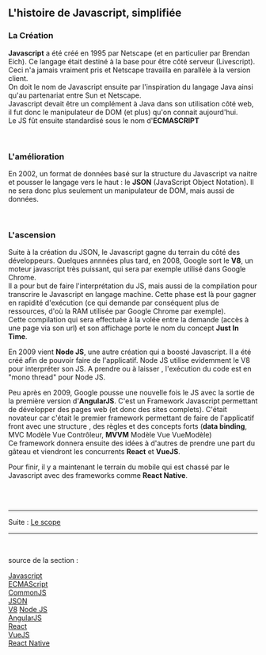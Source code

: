 ## L'histoire de Javascript, simplifiée


### La Création

**Javascript** a été créé en 1995 par Netscape (et en particulier par Brendan Eich). Ce langage était 
destiné à la base pour être côté serveur (Livescript). Ceci n'a jamais vraiment pris et Netscape 
travailla en parallèle à la version client.  
On doit le nom de Javascript ensuite par l'inspiration du langage Java ainsi qu'au partenariat 
entre Sun et Netscape.  
Javascript devait être un complément à Java dans son utilisation côté web, il fut donc le 
manipulateur de DOM (et plus) qu'on connait aujourd'hui.  
Le JS fût ensuite standardisé sous le nom d'**ECMASCRIPT**

<br>


### L'amélioration
En 2002, un format de données basé sur la structure du Javascript va naitre et pousser le langage 
vers le haut : le **JSON** (JavaScript Object Notation). Il ne sera donc plus seulement un 
manipulateur de DOM, mais aussi de données.

<br>

### L'ascension
Suite à la création du JSON, le Javascript gagne du terrain du côté des développeurs. Quelques annnées 
plus tard, en 2008, Google sort le **V8**, un moteur javascript très puissant, qui sera par exemple 
utilisé dans Google Chrome.  
Il a pour but de faire l'interprétation du JS, mais aussi de la compilation pour transcrire le Javascript 
en langage machine. Cette phase est là pour gagner en rapidité d'exécution (ce qui demande par conséquent 
plus de ressources, d'où la RAM utilisée par Google Chrome par exemple).  
Cette compilation qui sera effectuée à la volée entre la demande (accès à une page via son url) 
et son affichage porte le nom du concept **Just In Time**.

En 2009 vient **Node JS**, une autre création qui a boosté Javascript. Il a été créé afin de pouvoir 
faire de l'applicatif. Node JS utilise evidemment le V8 pour interpréter son JS. A prendre ou à laisser 
, l'exécution du code est en "mono thread" pour Node JS.

Peu après en 2009, Google pousse une nouvelle fois le JS avec la sortie de la première version d'**AngularJS**. 
C'est un Framework Javascript permettant de développer des pages web (et donc des sites complets). 
C'était novateur car c'était le premier framework permettant de faire de l'applicatif front avec une structure 
, des règles et des concepts forts (**data binding**, MVC Modèle Vue Contrôleur, **MVVM** Modèle Vue VueModèle)  
Ce framework donnera ensuite des idées à d'autres de prendre une part du gâteau et viendront les concurrents
**React** et **VueJS**.

Pour finir, il y a maintenant le terrain du mobile qui est chassé par le Javascript avec des frameworks
comme **React Native**.

<br>
<br>

---
Suite : [Le scope](../chapitre2-langage/1-scope.md)

---
<br>

source de la section : 

[Javascript](https://fr.wikipedia.org/wiki/JavaScript)  
[ECMAScript](https://fr.wikipedia.org/wiki/ECMAScript)  
[CommonJS](https://fr.wikipedia.org/wiki/CommonJS)  
[JSON](https://fr.wikipedia.org/wiki/JavaScript_Object_Notation)  
[V8](https://fr.wikipedia.org/wiki/V8_(moteur_JavaScript))  
[Node JS](https://fr.wikipedia.org/wiki/Node.js)  
[AngularJS](https://fr.wikipedia.org/wiki/AngularJS)  
[React](https://fr.wikipedia.org/wiki/React_(JavaScript))  
[VueJS](https://fr.wikipedia.org/wiki/Vue.js)  
[React Native](https://fr.wikipedia.org/wiki/React_Native)  
